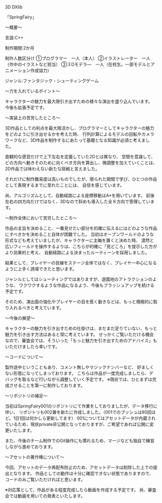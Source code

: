 3D DXlib 

「SpringFairy」

～概要～

言語:C++

制作期間:2か月

制作人数区分け
①プログラマー　一人（本人）
②イラストレーター　一人（作中のイラストなど担当）
③３Dモデラ―　一人（在校生。一部モデルとアニメーション作成協力）

ジャンル:ファンタジック・シューティングゲーム


～力を入れているポイント～

キャラクターの魅力を最大限引き出すための様々な演出を盛り込んでいます。
今後も拡張予定です。

～実装上の苦労したところ～

3D作品としての利点を最大限活かし、プログラマーとしてキャラクターの魅力をどのように引き出せるかを考えた時、
行列計算によるモデルの回転やカメラワークなど、3D作品を制作するにあたって基礎となる知識が必須と考えました。

直観的な感覚だけで上下左右を定義していた2Dとは異なり、
空間を意識して、どの方向へ動きそのために向くべき方向を算出し、微調整を加えていくことは、
2D作品では味わえない新たな挑戦と言えました。

それだけに制作難易度は高いものでしたが、限られた期間で学び、ひとつの作品として表現するまでに至れたことには、
自信を感じています。

尚、アルゴリズムとして、自動経路による座標移動はA*を用いています。
前後左右の四方向だけではなく、3Dなので斜めも導入した全８方向で管理しています。

～制作全体において苦労したところ～

作品の主旨を決めること、一番見せたい部分を的確に伝えるにはどのような作品にすべきかを決めること自体が困難でした。
当初はオープンワールドのような形式なども考えていましたが、キャラクターに主軸を置くと決めた時、
漠然と広いフィールドを操作するよりは、こちらが的確に「見どころ」を提示した方がより効果的と考え、
自動経路による決まったルーティーンを採用しました。

結果として、プレイヤーの目線をステージ全体ではなく、プレイヤー中心になるように上手く誘導できたと思います。

ジャンルとしてはシューティングではありますが、遊園地のアトラクションのような、
ワクワクするような作品になるよう、今後もブラッシュアップを続ける予定です。

そのため、演出面の強化やプレイヤーの目を惹く動きなどは、もっと積極的に取り入れるべきと考えています。

～今後の展望～

キャラクターの魅力を引き出すための仕掛けは、まだまだ足りていない、もっと魅力を引き出す方法はあると常に考えています。
せっかくご覧いただける機会なので、審査会では、そういった「もっと魅力を引き出すためのアドバイス」もいただけましたら幸いです。

～コードについて～

製作途中ということもあり、コメント無しやマジックナンバーなど、
好ましくない形態になってしまっております。
こちらは作品が一度完成しましたら、デバッグを取るなど行いながら調整していく予定です。
※現状では、ひとまずは完成させることを第一に制作しております。

～リポジトリの補足～

当初はSpringFairy001のリポジトリにて作業をしておりましたが、データ移行に伴い、
リポジトリも002番を新たに作成しました。（001でのプッシュは80回ほど。1日1回は何かしら更新してます）
001についてはアセットデータが内蔵されているため、現状private非公開となっておりますが、ご希望であれば公開に変更いたします。

また、今後のチーム制作でのGit操作にも慣れるため、マージなども独自で練習しながら進めております。

～アセットの著作権について～

今回、アセットのデータ再配布防止のため、アセットデータは削除した上での提出となります。
作品としての動作は十分に確認できない状態でありますので、コードのみご覧いただければと思います。

※対応策として、作品がある程度完成したら動画を作成する予定です。
尚、審査会では動画を用いての発表といたします。

